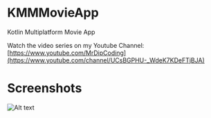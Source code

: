 # KMMMovieApp
Kotlin Multiplatform Movie App

Watch the video series on my Youtube Channel: [https://www.youtube.com/MrDipCoding](https://www.youtube.com/channel/UCsBGPHU-_WdeK7KDeFTjBJA)

# Screenshots

![Alt text](https://user-images.githubusercontent.com/76696960/220889351-b6b855ff-4ddb-42d9-b938-7365b31cf347.png)
